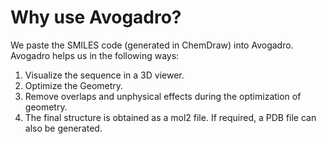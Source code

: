 # Why use Avogadro?

We paste the SMILES code (generated in ChemDraw) into Avogadro. Avogadro helps us in the following ways:

1. Visualize the sequence in a 3D viewer.
2. Optimize the Geometry.
3. Remove overlaps and unphysical effects during the optimization of geometry.
4. The final structure is obtained as a mol2 file. If required, a PDB file can also be generated.
